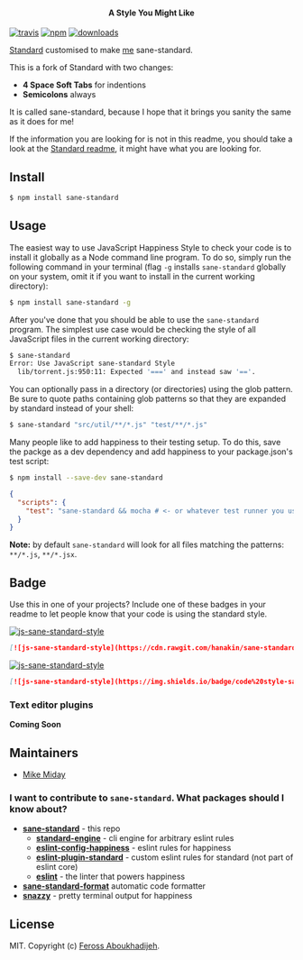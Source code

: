 <h4 align="center">A Style You Might Like</h4>

[![travis][travis-image]][travis-url]
[![npm][npm-image]][npm-url]
[![downloads][downloads-image]][downloads-url]

[travis-image]: https://img.shields.io/travis/hanakin/sane-standard/master.svg
[travis-url]: https://travis-ci.org/hanakin/sane-standard
[npm-image]: https://img.shields.io/npm/v/sane-standard.svg
[npm-url]: https://npmjs.org/package/sane-standard
[downloads-image]: https://img.shields.io/npm/dm/sane-standard.svg
[downloads-url]: https://npmjs.org/package/sane-standard

[Standard](https://github.com/feross/standard) customised to make [me](#maintainers) sane-standard.

This is a fork of Standard with two changes:

- **4 Space Soft Tabs** for indentions
- **Semicolons** always

It is called sane-standard, because I hope that it brings you sanity the same as it does for me!

If the information you are looking for is not in this readme, you should take a look at the [Standard readme](https://github.com/feross/standard), it might have what you are looking for.

## Install

```bash
$ npm install sane-standard
```

## Usage

The easiest way to use JavaScript Happiness Style to check your code is to install it
globally as a Node command line program. To do so, simply run the following command in
your terminal (flag `-g` installs `sane-standard` globally on your system, omit it if you want
to install in the current working directory):

```bash
$ npm install sane-standard -g
```

After you've done that you should be able to use the `sane-standard` program. The simplest use
case would be checking the style of all JavaScript files in the current working directory:

```bash
$ sane-standard
Error: Use JavaScript sane-standard Style
  lib/torrent.js:950:11: Expected '===' and instead saw '=='.
```

You can optionally pass in a directory (or directories) using the glob pattern. Be sure to quote paths containing glob patterns so that they are expanded by standard instead of your shell:

```bash
$ sane-standard "src/util/**/*.js" "test/**/*.js"
```

Many people like to add happiness to their testing setup. To do this, save the packge as a dev dependency and add happiness to your package.json's test script:

```bash
$ npm install --save-dev sane-standard
```

```json
{
  "scripts": {
    "test": "sane-standard && mocha # <- or whatever test runner you use"
  }
}
```

**Note:** by default `sane-standard` will look for all files matching the patterns: `**/*.js`, `**/*.jsx`.

## Badge

Use this in one of your projects? Include one of these badges in your readme to
let people know that your code is using the standard style.

[![js-sane-standard-style](https://cdn.rawgit.com/hanakin/sane-standard/master/badge.svg)](https://github.com/hanakin/sane-standard)

```markdown
[![js-sane-standard-style](https://cdn.rawgit.com/hanakin/sane-standard/master/badge.svg)](https://github.com/hanakin/sane-standard)
```

[![js-sane-standard-style](https://img.shields.io/badge/code%20style-sane-standard-brightgreen.svg)](https://github.com/hanakin/sane-standard)

```markdown
[![js-sane-standard-style](https://img.shields.io/badge/code%20style-sane-standard-brightgreen.svg)](https://github.com/hanakin/sane-standard)
```

### Text editor plugins

**Coming Soon**

## Maintainers

- [Mike Miday](https://www.github.com/hanakin)

### I want to contribute to `sane-standard`. What packages should I know about?

- **[sane-standard](https://github.com/hanakin/sane-standard)** - this repo
  - **[standard-engine](https://github.com/flet/standard-engine)** - cli engine for arbitrary eslint rules
  - **[eslint-config-happiness](https://github.com/wesleytodd/eslint-config-happiness)** - eslint rules for happiness
  - **[eslint-plugin-standard](https://github.com/xjamundx/eslint-plugin-standard)** - custom eslint rules for standard (not part of eslint core)
  - **[eslint](https://github.com/eslint/eslint)** - the linter that powers happiness
- **[sane-standard-format](https://github.com/hanakin/sane-standard-format)** automatic code formatter
- **[snazzy](https://github.com/feross/snazzy)** - pretty terminal output for happiness

## License

MIT. Copyright (c) [Feross Aboukhadijeh](http://feross.org).
